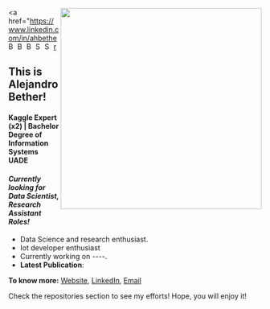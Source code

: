 [<img align="right" width="400" src="https://github-readme-stats.vercel.app/api?username=ahbether&show_icons=true"/>](https://github.com/ahbether/)

<a href="https://www.linkedin.com/in/ahbether
  <img align="left" alt="Bether's Linkdein" width="15px" src="https://cdn.jsdelivr.net/npm/simple-icons@v3/icons/linkedin.svg" />
</a>
<a href="https://github.com/ahbether">
  <img align="left" alt="Bether's Github" width="15px" src="https://cdn.jsdelivr.net/npm/simple-icons@v3/icons/github.svg" />
</a>
<a href="https://www.youtube.com/channel/UCES_2FWYQbgyikzxCQ_oOVQ?view_as=subscriber">
  <img align="left" alt="Bether's YouTube" width="15px" src="https://cdn.jsdelivr.net/npm/simple-icons@3.2.0/icons/youtube.svg" />
</a>
<a href="https://www.kaggle.com/amithasanshuvo">
  <img align="left" alt="Shuvo's Kaggle" width="15px" src="https://cdn.jsdelivr.net/npm/simple-icons@3.1.0/icons/kaggle.svg" />
</a>
<a href="https://www.researchgate.net/profile/Kazi_Amit_Hasan">
  <img align="left" alt="Shuvo's Kaggle" width="15px" src="https://cdn.jsdelivr.net/npm/simple-icons@3.2.0/icons/researchgate.svg" />
</a>
<br />


## This is Alejandro Bether!
#### Kaggle Expert (x2) | Bachelor Degree of Information Systems UADE
#### *Currently looking for Data Scientist, Research Assistant Roles!*
- Data Science and research enthusiast.
- Iot developer enthusiast
- Currently working on ----.
- **Latest Publication**: 

**To know more:**  [Website](https://ahbether.github.io/), [LinkedIn](https://www.linkedin.com/in/ahbether/), [Email](ahbether@gmail.com)

Check the repositories section to see my efforts! Hope, you will enjoy it!
